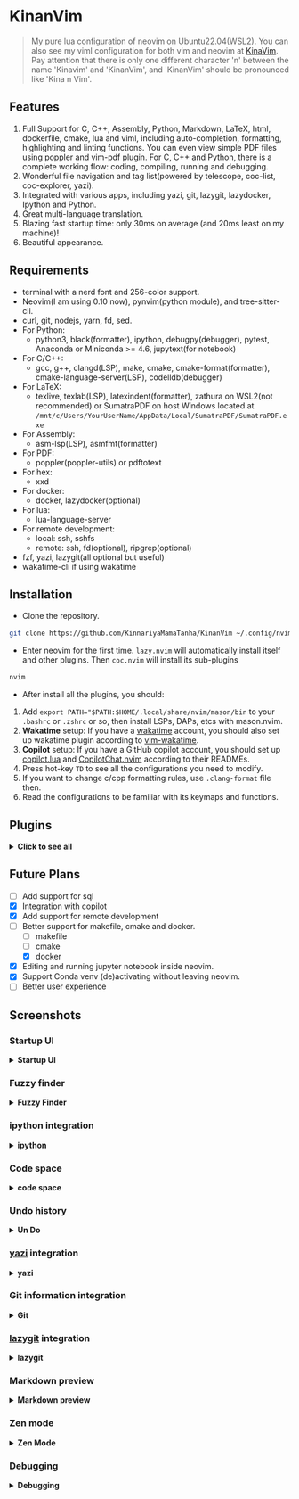 # KinanVim

> My pure lua configuration of neovim on Ubuntu22.04(WSL2). You can also see my viml configuration for both vim and neovim at [KinaVim](https://github.com/KinnariyaMamaTanha/KinaVim). Pay attention that there is only one different character 'n' between the name 'Kinavim' and 'KinanVim', and 'KinanVim' should be pronounced like 'Kina n Vim'.

## Features

1. Full Support for C, C++, Assembly, Python, Markdown, LaTeX, html, dockerfile, cmake, lua and viml, including auto-completion, formatting, highlighting and linting functions. You can even view simple PDF files using poppler and vim-pdf plugin. For C, C++ and Python, there is a complete working flow: coding, compiling, running and debugging.
2. Wonderful file navigation and tag list(powered by telescope, coc-list, coc-explorer, yazi).
3. Integrated with various apps, including yazi, git, lazygit, lazydocker, Ipython and Python.
4. Great multi-language translation.
5. Blazing fast startup time: only 30ms on average (and 20ms least on my machine)!
6. Beautiful appearance.

## Requirements

- terminal with a nerd font and 256-color support.
- Neovim(I am using 0.10 now), pynvim(python module), and tree-sitter-cli.
- curl, git, nodejs, yarn, fd, sed.
- For Python:
    - python3, black(formatter), ipython, debugpy(debugger), pytest, Anaconda or Miniconda >= 4.6, jupytext(for notebook)
- For C/C++:
    - gcc, g++, clangd(LSP), make, cmake, cmake-format(formatter), cmake-language-server(LSP), codelldb(debugger)
- For LaTeX:
    - texlive, texlab(LSP), latexindent(formatter), zathura on WSL2(not recommended) or SumatraPDF on host Windows located at `/mnt/c/Users/YourUserName/AppData/Local/SumatraPDF/SumatraPDF.exe`
- For Assembly:
    - asm-lsp(LSP), asmfmt(formatter)
- For PDF:
    - poppler(poppler-utils) or pdftotext
- For hex:
    - xxd
- For docker:
    - docker, lazydocker(optional)
- For lua:
    - lua-language-server
- For remote development:
    - local: ssh, sshfs
    - remote: ssh, fd(optional), ripgrep(optional)
- fzf, yazi, lazygit(all optional but useful)
- wakatime-cli if using wakatime

## Installation

- Clone the repository.

```bash
git clone https://github.com/KinnariyaMamaTanha/KinanVim ~/.config/nvim
```

- Enter neovim for the first time. `lazy.nvim` will automatically install itself and other plugins. Then `coc.nvim` will install its sub-plugins

```bash
nvim
```

- After install all the plugins, you should:

1. Add `export PATH="$PATH:$HOME/.local/share/nvim/mason/bin` to your `.bashrc` or `.zshrc` or so, then install LSPs, DAPs, etcs with mason.nvim.
2. **Wakatime** setup: If you have a [wakatime](https://wakatime.com/) account, you should also set up wakatime plugin according to [vim-wakatime](https://github.com/wakatime/vim-wakatime).
3. **Copilot** setup: If you have a GitHub copilot account, you should set up [copilot.lua](https://github.com/zbirenbaum/copilot.lua) and [CopilotChat.nvim](https://github.com/CopilotC-Nvim/CopilotChat.nvim) according to their READMEs.
4. Press hot-key `TD` to see all the configurations you need to modify.
5. If you want to change c/cpp formatting rules, use `.clang-format` file then.
6. Read the configurations to be familiar with its keymaps and functions.

## Plugins

<details>
  <summary><b>Click to see all</b></summary>

- [akinsho/bufferline.nvim](https://github.com/akinsho/bufferline.nvim)
- [akinsho/toggleterm.nvim](https://github.com/akinsho/toggleterm.nvim)
- [alanfortlink/blackjack.nvim](https://github.com/alanfortlink/blackjack.nvim)
- [alec-gibson/nvim-tetris](https://github.com/alec-gibson/nvim-tetris)
- [Bekaboo/dropbar.nvim](https://github.com/Bekaboo/dropbar.nvim)
- [catppuccin/nvim](https://github.com/catppuccin/nvim)
- [CopilotC-Nvim/CopilotChat.nvim](https://github.com/CopilotC-Nvim/CopilotChat.nvim)
- [CRAG666/code_runner.nvim](https://github.com/CRAG666/code_runner.nvim)
- [dhruvasagar/vim-table-mode](https://github.com/dhruvasagar/vim-table-mode)
- [dstein64/vim-startuptime](https://github.com/dstein64/vim-startuptime)
- [debugloop/telescope-undo.nvim](https://github.com/debugloop/telescope-undo.nvim)
- [emmanueltouzery/decisive.nvim](https://github.com/emmanueltouzery/decisive.nvim)
- [Eandrju/cellular-automaton.nvim](https://github.com/Eandrju/cellular-automaton.nvim)
- [fedepujol/move.nvim](https://github.com/fedepujol/move.nvim)
- [folke/flash.nvim](https://github.com/folke/flash.nvim)
- [folke/lazy.nvim](https://github.com/folke/lazy.nvim)
- [folke/noice.nvim](https://github.com/folke/noice.nvim)
- [folke/todo-comments.nvim](https://github.com/folke/todo-comments.nvim)
- [folke/tokyonight.nvim](https://github.com/folke/tokyonight.nvim)
- [folke/trouble.nvim](https://github.com/folke/trouble.nvim)
- [folke/twilight.nvim](https://github.com/folke/twilight.nvim)
- [folke/zen-mode.nvim](https://github.com/folke/zen-mode.nvim)
- [FabianWirth/search.nvim](https://github.com/FabianWirth/search.nvim)
- [Febri-i/fscreen.nvim](https://github.com/Febri-i/fscreen.nvim)
- [Febri-i/snake.nvim](https://github.com/Febri-i/snake.nvim)
- [GCBallesteros/jupytext.nvim](https://github.com/GCBallesteros/jupytext.nvim)
- [hedyhli/outline.nvim](https://github.com/hedyhli/outline.nvim)
- [honza/vim-snippets](https://github.com/honza/vim-snippets)
- [hotoo/pangu.vim](https://github.com/hotoo/pangu.vim)
- [hrsh7th/cmp-buffer](https://github.com/hrsh7th/cmp-buffer)
- [hrsh7th/cmp-cmdline](https://github.com/hrsh7th/cmp-cmdline)
- [hrsh7th/nvim-cmp](https://github.com/hrsh7th/nvim-cmp)
- [HiPhish/rainbow-delimiters.nvim](https://github.com/HiPhish/rainbow-delimiters.nvim)
- [iqxd/vim-mine-sweeping](https://github.com/iqxd/vim-mine-sweeping)
- [itchyny/calendar.vim](https://github.com/itchyny/calendar.vim)
- [jbyuki/nabla.nvim](https://github.com/jbyuki/nabla.nvim)
- [kevinhwang91/nvim-bqf](https://github.com/kevinhwang91/nvim-bqf)
- [kevinhwang91/nvim-ufo](https://github.com/kevinhwang91/nvim-ufo)
- [kevinhwang91/promise-async](https://github.com/kevinhwang91/promise-async)
- [kkvh/vim-docker-tools](https://github.com/kkvh/vim-docker-tools)
- [kmontocam/nvim-conda](https://github.com/kmontocam/nvim-conda)
- [kylechui/nvim-surround](https://github.com/kylechui/nvim-surround)
- [KinnariyaMamaTanha/kinamusic](https://github.com/KinnariyaMamaTanha/kinamusic)
- [lambdalisue/vim-suda](https://github.com/lambdalisue/vim-suda)
- [ldelossa/nvim-ide](https://github.com/ldelossa/nvim-ide)
- [lervag/vimtex](https://github.com/lervag/vimtex)
- [lewis6991/gitsigns.nvim](https://github.com/lewis6991/gitsigns.nvim)
- [lukas-reineke/indent-blankline.nvim](https://github.com/lukas-reineke/indent-blankline.nvim)
- [luukvbaal/statuscol.nvim](https://github.com/luukvbaal/statuscol.nvim)
- [LunarVim/bigfile.nvim](https://github.com/LunarVim/bigfile.nvim)
- [makerj/vim-pdf](https://github.com/makerj/vim-pdf)
- [mayanksuman/vim-notes-markdown](https://github.com/mayanksuman/vim-notes-markdown)
- [mfussenegger/nvim-dap](https://github.com/mfussenegger/nvim-dap)
- [mfussenegger/nvim-dap-python](https://github.com/mfussenegger/nvim-dap-python)
- [michaelb/sniprun](https://github.com/michaelb/sniprun)
- [mistricky/codesnap.nvim](https://github.com/mistricky/codesnap.nvim)
- [MeanderingProgrammer/markdown.nvim](https://github.com/MeanderingProgrammer/markdown.nvim)
- [Mofiqul/vscode.nvim](https://github.com/Mofiqul/vscode.nvim)
- [MunifTanjim/nui.nvim](https://github.com/MunifTanjim/nui.nvim)
- [natecraddock/workspaces.nvim](https://github.com/natecraddock/workspaces.nvim)
- [navarasu/onedark.nvim](https://github.com/navarasu/onedark.nvim)
- [neoclide/coc.nvim](https://github.com/neoclide/coc.nvim)
- [nosduco/remote-sshfs.nvim](https://github.com/nosduco/remote-sshfs.nvim)
- [numToStr/Comment.nvim](https://github.com/numToStr/Comment.nvim)
- [nvimdev/dashboard-nvim](https://github.com/nvimdev/dashboard-nvim)
- [nvim-lua/plenary.nvim](https://github.com/nvim-lua/plenary.nvim)
- [nvim-lualine/lualine.nvim](https://github.com/nvim-lualine/lualine.nvim)
- [nvim-neotest/nvim-nio](https://github.com/nvim-neotest/nvim-nio)
- [nvim-telescope/telescope.nvim](https://github.com/nvim-telescope/telescope.nvim)
- [nvim-tree/nvim-web-devicons](https://github.com/nvim-tree/nvim-web-devicons)
- [nvim-treesitter/nvim-treesitter](https://github.com/nvim-treesitter/nvim-treesitter)
- [nvim-zh/colorful-winsep.nvim](https://github.com/nvim-zh/colorful-winsep.nvim)
- [nyngwang/NeoZoom.lua](https://github.com/nyngwang/NeoZoom.lua)
- [potamides/pantran.nvim](https://github.com/potamides/pantran.nvim)
- [rbong/vim-flog](https://github.com/rbong/vim-flog)
- [rcarriga/nvim-dap-ui](https://github.com/rcarriga/nvim-dap-ui)
- [rcarriga/nvim-notify](https://github.com/rcarriga/nvim-notify)
- [RaafatTurki/hex.nvim](https://github.com/RaafatTurki/hex.nvim)
- [stevearc/conform.nvim](https://github.com/stevearc/conform.nvim)
- [theKnightsOfRohan/csvlens.nvim](https://github.com/theKnightsOfRohan/csvlens.nvim)
- [tpope/vim-fugitive](https://github.com/tpope/vim-fugitive)
- [tpope/vim-repeat](https://github.com/tpope/vim-repeat)
- [Vigemus/iron.nvim](https://github.com/Vigemus/iron.nvim)
- [wakatime/vim-wakatime](https://github.com/wakatime/vim-wakatime)
- [williamboman/mason.nvim](https://github.com/williamboman/mason.nvim)
- [zbirenbaum/copilot.lua](https://github.com/zbirenbaum/copilot.lua)

<details>
  <summary><b>coc.nvim plugins</b></summary>

- [bigshans/coc-word](https://github.com/bigshans/coc-word)
- [clangd/coc-clangd](https://github.com/clangd/coc-clangd)
- [fannheyward/coc-ecdict](https://github.com/fannheyward/coc-ecdict)
- [fannheyward/coc-markdownlint](https://github.com/fannheyward/coc-markdownlint)
- [fannheyward/coc-pyright](https://github.com/fannheyward/coc-pyright)
- [fannheyward/coc-texlab](https://github.com/fannheyward/coc-texlab)
- [iamcco/coc-vimlsp](https://github.com/iamcco/coc-vimlsp)
- [josa42/coc-docker](https://github.com/josa42/coc-docker)
- [josa42/coc-sh](https://github.com/josa42/coc-sh)
- [neoclide/coc-html](https://github.com/neoclide/coc-html)
- [neoclide/coc-json](https://github.com/neoclide/coc-json)
- [neoclide/coc-pairs](https://github.com/neoclide/coc-pairs)
- [neoclide/coc-snippets](https://github.com/neoclide/coc-snippets)
- [neoclide/coc-yank](https://github.com/neoclide/coc-yank)
- [weirongxu/coc-explorer](https://github.com/weirongxu/coc-explorer)
- [weirongxu/coc-markdown-preview-enhanced](https://github.com/weirongxu/coc-markdown-preview-enhanced)
- [weirongxu/coc-webview](https://github.com/weirongxu/coc-webview)
- [yaegassy/coc-pydocstring](https://github.com/yaegassy/coc-pydocstring)

</details>

</details>

## Future Plans

- [ ] Add support for sql
- [x] Integration with copilot
- [x] Add support for remote development
- [ ] Better support for makefile, cmake and docker.
  - [ ] makefile
  - [ ] cmake
  - [x] docker
- [x] Editing and running jupyter notebook inside neovim.
- [x] Support Conda venv (de)activating without leaving neovim.
- [ ] Better user experience

## Screenshots

### Startup UI

<details>
  <summary><b>Startup UI</b></summary>

![neovim](./screenshots/13.png)

</details>

### Fuzzy finder

<details>
  <summary><b>Fuzzy Finder</b></summary>

![Neovim](./screenshots/16.png)

</details>

### ipython integration

<details>
  <summary><b>ipython</b></summary>

![neovim](./screenshots/19.png)

</details>

### Code space

<details>
  <summary><b>code space</b></summary>

![neovim](./screenshots/14.png)

</details>

### Undo history

<details>
  <summary><b>Un Do</b></summary>

![neovim](./screenshots/17.png)

</details>

### [yazi](https://github.com/sxyazi/yazi) integration

<details>
  <summary><b>yazi</b></summary>

![yazi](./screenshots/7.png)

</details>

### Git information integration

<details>
  <summary><b>Git</b></summary>

![vim](./screenshots/8.png)

</details>

### [lazygit](https://github.com/jesseduffield/lazygit) integration

<details>
  <summary><b>lazygit</b></summary>

![lazygit](./screenshots/9.png)

</details>

### Markdown preview

<details>
  <summary><b>Markdown preview</b></summary>

![neovim](./screenshots/12.png)

</details>

### Zen mode

<details>
  <summary><b>Zen Mode</b></summary>

![neovim](./screenshots/18.png)

</details>

### Debugging

<details>
  <summary><b>Debugging</b></summary>

![debug](./screenshots/15.png)

</details>
